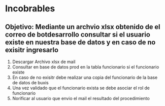 # Incobrables


## Objetivo: Mediante un archvio xlsx obtenido de el correo de botdesarrollo consultar si el usuario existe en nuestra base de datos y en caso de no exisitr ingresarlo


1. Descargar Archivo xlsx de mail
2. Consultar en base de datos prod en la tabla funcionario si el funcionario existe
3. En caso de no exisitr debe realizar una copia del funcionario de la base de datos de buxis
4. Una vez validado que el funcionario exista se debe asociar el rol de funcionario
5. Norificar al usuario que envio el mail el resultado del procedimiento 

